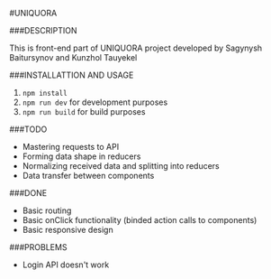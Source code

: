 #UNIQUORA

###DESCRIPTION

This is front-end part of UNIQUORA project developed by Sagynysh Baitursynov and Kunzhol Tauyekel

###INSTALLATTION AND USAGE

1. `npm install`
2. `npm run dev` for development purposes
3. `npm run build` for build purposes

###TODO
* Mastering requests to API
* Forming data shape in reducers
* Normalizing received data and splitting into reducers
* Data transfer between components

###DONE
* Basic routing
* Basic onClick functionality (binded action calls to components)
* Basic responsive design

###PROBLEMS
* Login API doesn't work

